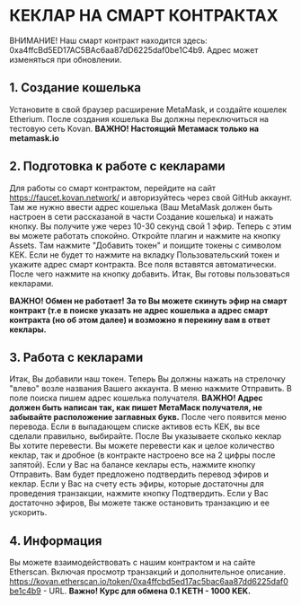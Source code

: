 # КЕКЛАР НА СМАРТ КОНТРАКТАХ
ВНИМАНИЕ! Наш смарт контракт находится здесь: 0xa4ffcBd5ED17AC5BAc6aa87dD6225daf0be1C4b9. Адрес может изменяться при обновлении.

## 1. Создание кошелька
Установите в свой браузер расширение MetaMask, и создайте кошелек Etherium.
После создания кошелька Вы должны переключиться на тестовую сеть Kovan.
**ВАЖНО! Настоящий Метамаск только на metamask.io**

## 2. Подготовка к работе с кекларами
Для работы со смарт контрактом, перейдите на сайт https://faucet.kovan.network/ и авторизуйтесь через свой GitHub аккаунт.
Там же нужно ввести адрес кошелька (Ваш MetaMask должен быть настроен в сети рассказаной в части Создание кошелька) и нажать кнопку.
Вы получите уже через 10-30 секунд свой 1 эфир. Теперь с этим вы можете работать спокойно.
Откройте плагин и нажмите на кнопку Assets.
Там нажмите "Добавить токен" и поищите токены с символом KEK. Если не будет то нажмите на вкладку Пользовательский токен и укажите адрес смарт контракта.
Все поля вставятся автоматически. После чего нажмите на кнопку добавить.
Итак, Вы готовы пользоваться кекларами.

**ВАЖНО! Обмен не работает! За то Вы можете скинуть эфир на смарт контракт (т.е в поиске указать не адрес кошелька а адрес смарт контракта (но об этом далее) и возможно я перекину вам в ответ кеклары.**

## 3. Работа с кекларами
Итак, Вы добавили наш токен. Теперь Вы должны нажать на стрелочку "влево" возле названия Вашего аккаунта. В меню нажмите Отправить. В поле поиска пишем адрес кошелька получателя. **ВАЖНО! Адрес должен быть написан так, как пишет МетаМаск получателя, не забывайте расположение заглавных букв.** После чего появится меню перевода. Если в выпадающем списке активов есть KEK, вы все сделали правильно, выбирайте. После Вы указываете сколько кеклар Вы хотите перевести. Вы можете перевести как и целое количество кеклар, так и дробное (в контракте настроено все на 2 цифры после запятой). Если у Вас на балансе кеклары есть, нажмите кнопку Отправить. Вам будет предложено подтвердить перевод эфиров и кеклар. Если у Вас на счету есть эфиры, которые достаточны для проведения транзакции, нажмите кнопку Подтвердить. Если у Вас достаточно эфиров, Вы можете также остановить транзакцию и ее ускорить.

## 4. Информация
Вы можете взаимодействовать с нашим контрактом и на сайте Etherscan. Включая просмотр транзакций и дополнительное описание. https://kovan.etherscan.io/token/0xa4ffcbd5ed17ac5bac6aa87dd6225daf0be1c4b9 - URL. **Важно! Курс для обмена 0.1 KETH - 1000 KEK.**
